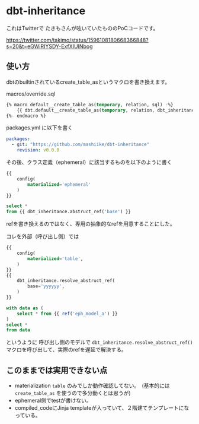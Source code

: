 # dbt-inheritance

これはTwitterで たきもさんが呟いていたもののPoCコードです。

https://twitter.com/takimo/status/1596108180668366848?s=20&t=eGWiRIYSDY-ExfXIUINbog

## 使い方

dbtのbuiltinされているcreate_table_asというマクロを書き換えます。　

macros/override.sql
```sql
{% macro default__create_table_as(temporary, relation, sql) -%}
    {{ dbt.default__create_table_as(temporary, relation, dbt_inheritance.rewrite_sql(sql)) }}
{%- endmacro %}
```

packages.yml に以下を書く
```yaml
packages:
  - git: "https://github.com/mashiike/dbt-inheritance"
    revision: v0.0.0
```

その後、クラス定義（ephemeral）に該当するものを以下のように書く
```sql
{{
    config(
        materialized='ephemeral'
    )
}}

select *
from {{ dbt_inheritance.abstruct_ref('base') }}
```

refを書き換えるのではなく、専用の抽象的なrefを用意することにした。

コレを外部（呼び出し側）では
```sql
{{
    config(
        materialized='table',
    )
}}
{{
    dbt_inheritance.resolve_abstruct_ref(
        base='yyyyyy',
    )
}}

with data as (
    select * from {{ ref('eph_model_a') }}
)
select *
from data
```

というように 呼び出し側のモデルで `dbt_inheritance.resolve_abstruct_ref()` マクロを呼び出して、実際のrefを遅延で解決する。

## このままでは実用できない点

- materialization `table` のみでしか動作確認してない。　(基本的には `create_table_as` を使うので多分動くとは思うが)
- ephemeral側でtestが書けない。
- compiled_codeにJinja templateが入っていて、２階建てテンプレートになっている。

